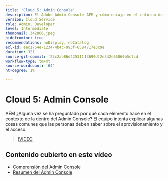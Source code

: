 ```yaml
---
title: 'Cloud 5: Admin Console'
description: El Adobe Admin Console AEM y cómo encaja en el entorno de la
version: Cloud Service
role: Admin, Developer
level: Intermediate
thumbnail: 342866.jpeg
hidefromtoc: true
recommendations: noDisplay, noCatalog
exl-id: eec1764e-1234-4b4c-993f-6584717e3c9e
duration: 321
source-git-commit: f23c2ab86d42531113690df2e342c65060b5c7cd
workflow-type: tm+mt
source-wordcount: '64'
ht-degree: 1%

---
```


# Cloud 5: Admin Console

AEM ¿Alguna vez se ha preguntado por qué cada elemento hace en el contexto de la dentro del Admin Console? El equipo intenta explicar algunas cosas comunes que las personas deben saber sobre el aprovisionamiento y el acceso.

>[!VIDEO](https://video.tv.adobe.com/v/342866?quality=12&learn=on)

## Contenido cubierto en este vídeo

+ [Comprensión del Admin Console](https://experienceleague.adobe.com/docs/experience-manager-cloud-service/content/onboarding/onboarding-concepts/admin-console.html)
+ [Resumen del Admin Console](https://helpx.adobe.com/es/enterprise/using/admin-console.html)

